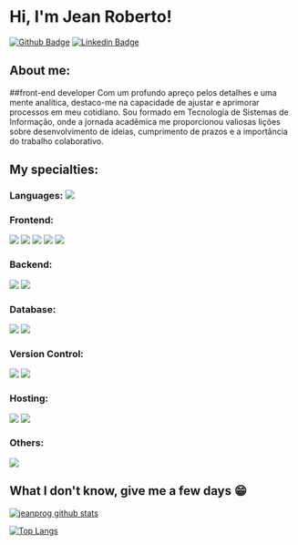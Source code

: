 # Hi, I'm Jean Roberto!

[![Github Badge](https://img.shields.io/badge/-Github-000?style=flat-square&logo=Github&logoColor=white&link=https://github.com/jeanprog)](https://github.com/jeanprog)
[![Linkedin Badge](https://img.shields.io/badge/-LinkedIn-blue?style=flat-square&logo=Linkedin&logoColor=white&link=https://www.linkedin.com/in/jean-roberto-184766203/)](https://www.linkedin.com/in/jean-roberto-184766203/)

## About me:

##front-end developer
Com um profundo apreço pelos detalhes e uma mente analítica, destaco-me na capacidade de ajustar e aprimorar processos em meu cotidiano. Sou formado em Tecnologia de Sistemas de Informação, onde a jornada acadêmica me proporcionou valiosas lições sobre desenvolvimento de ideias, cumprimento de prazos e a importância do trabalho colaborativo.

## My specialties:

### Languages: <img src="https://img.shields.io/badge/javascript%20-%23323330.svg?&style=for-the-badge&logo=javascript&logoColor=%23F7DF1E"/> 

### Frontend: 
<img src="https://img.shields.io/badge/HTML5-E34F26?style=for-the-badge&logo=html5&logoColor=white"/> 
<img src="https://img.shields.io/badge/css3%20-%231572B6.svg?&style=for-the-badge&logo=css3&logoColor=white"/> 
<img src="https://img.shields.io/badge/Vue.js-35495E?style=for-the-badge&logo=vuedotjs&logoColor=4FC08D"/> 
<img src="https://img.shields.io/badge/Bootstrap-563D7C?style=for-the-badge&logo=bootstrap&logoColor=whit"/> 
<img src="https://img.shields.io/badge/Adobe%20Photoshop-31A8FF?style=for-the-badge&logo=Adobe%20Photoshop&logoColor=black"/> 

### Backend: 
<img src="https://img.shields.io/badge/node.js%20-%2343853D.svg?&style=for-the-badge&logo=node.js&logoColor=white"/> 
<img src="https://img.shields.io/badge/firebase-ffca28?style=for-the-badge&logo=firebase&logoColor=black"/> 

### Database: 
<img src="https://img.shields.io/badge/MySQL-005C84?style=for-the-badge&logo=mysql&logoColor=white"/> 
<img src="https://img.shields.io/badge/firebase-ffca28?style=for-the-badge&logo=firebase&logoColor=black"/>  

### Version Control: 
<img src="https://img.shields.io/badge/git%20-F05032.svg?&style=for-the-badge&logo=git&logoColor=white"/> 
<img src="https://img.shields.io/badge/github%20-%23121011.svg?&style=for-the-badge&logo=github&logoColor=white"/>

### Hosting: 
<img src="https://img.shields.io/badge/vercel%20-%23000000.svg?&style=for-the-badge&logo=vercel&logoColor=white"/> 
<img src="https://img.shields.io/badge/firebase-ffca28?style=for-the-badge&logo=firebase&logoColor=black"/> 

### Others: 
<img src="https://img.shields.io/badge/Font_Awesome-339AF0?style=for-the-badge&logo=fontawesome&logoColor=white"/>

## What I don't know, give me a few days 😁

[![jeanprog github stats](https://github-readme-stats.vercel.app/api?username=jeanprog&show_icons=true&title_color=fff&icon_color=37aaff&text_color=f8f8f2&bg_color=171c24&count_private=true)](https://github.com/jeanprog)

[![Top Langs](https://github-readme-stats.vercel.app/api/top-langs/?username=jeanprog&layout=compact&title_color=fff&text_color=f8f8f2&hide=java&bg_color=171c24)](https://github.com/jeanprog)
